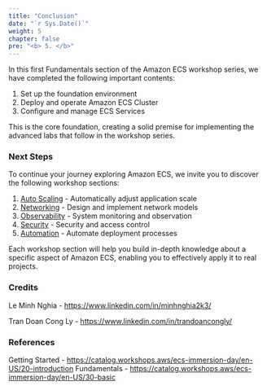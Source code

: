 ```yaml
---
title: "Conclusion"
date: "`r Sys.Date()`"
weight: 5
chapter: false
pre: "<b> 5. </b>"
---
```


<!-- Add final architecture image -->
In this first Fundamentals section of the Amazon ECS workshop series, we have completed the following important contents:

1. Set up the foundation environment
2. Deploy and operate Amazon ECS Cluster
3. Configure and manage ECS Services

This is the core foundation, creating a solid premise for implementing the advanced labs that follow in the workshop series.

### Next Steps

To continue your journey exploring Amazon ECS, we invite you to discover the following workshop sections:

1. [Auto Scaling](https://aws-fcj-ecs-workshop.github.io/Amazon-ECS-Immersion-Day/auto-scaling/) - Automatically adjust application scale
2. [Networking](https://aws-fcj-ecs-workshop.github.io/Amazon-ECS-Immersion-Day/networking/) - Design and implement network models
3. [Observability](https://aws-fcj-ecs-workshop.github.io/Amazon-ECS-Immersion-Day/observability/) - System monitoring and observation
4. [Security](https://aws-fcj-ecs-workshop.github.io/Amazon-ECS-Immersion-Day/security/) - Security and access control
5. [Automation](https://aws-fcj-ecs-workshop.github.io/Amazon-ECS-Immersion-Day/automation/) - Automate deployment processes

Each workshop section will help you build in-depth knowledge about a specific aspect of Amazon ECS, enabling you to effectively apply it to real projects.

### Credits

Le Minh Nghia - https://www.linkedin.com/in/minhnghia2k3/

Tran Doan Cong Ly - https://www.linkedin.com/in/trandoancongly/

### References

Getting Started - https://catalog.workshops.aws/ecs-immersion-day/en-US/20-introduction
Fundamentals - https://catalog.workshops.aws/ecs-immersion-day/en-US/30-basic